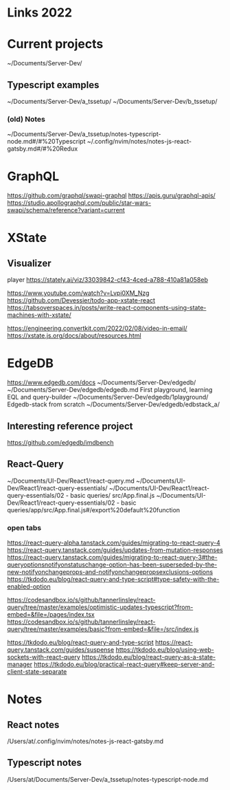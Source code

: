 
# Links 2022

# Current projects
~/Documents/Server-Dev/

## Typescript examples
~/Documents/Server-Dev/a_tssetup/
~/Documents/Server-Dev/b_tssetup/

### (old) Notes
~/Documents/Server-Dev/a_tssetup/notes-typescript-node.md#/#%20Typescript
~/.config/nvim/notes/notes-js-react-gatsby.md#/#%20Redux

# GraphQL
https://github.com/graphql/swapi-graphql
https://apis.guru/graphql-apis/
https://studio.apollographql.com/public/star-wars-swapi/schema/reference?variant=current

# XState

## Visualizer
player
https://stately.ai/viz/33039842-cf43-4ced-a788-410a81a058eb


https://www.youtube.com/watch?v=Lvpi0XM_Nzg
https://github.com/Devessier/todo-app-xstate-react
https://tabsoverspaces.in/posts/write-react-components-using-state-machines-with-xstate/

https://engineering.convertkit.com/2022/02/08/video-in-email/
https://xstate.js.org/docs/about/resources.html


# EdgeDB
https://www.edgedb.com/docs
~/Documents/Server-Dev/edgedb/
~/Documents/Server-Dev/edgedb/edgedb.md
First playground, learning EQL and query-builder
~/Documents/Server-Dev/edgedb/1playground/
Edgedb-stack from scratch
~/Documents/Server-Dev/edgedb/edbstack_a/

## Interesting reference project
https://github.com/edgedb/imdbench

## React-Query
~/Documents/UI-Dev/React1/react-query.md
~/Documents/UI-Dev/React1/react-query-essentials/
~/Documents/UI-Dev/React1/react-query-essentials/02 - basic queries/
src/App.final.js
~/Documents/UI-Dev/React1/react-query-essentials/02 - basic queries/app/src/App.final.js#/export%20default%20function

### open tabs
https://react-query-alpha.tanstack.com/guides/migrating-to-react-query-4
https://react-query.tanstack.com/guides/updates-from-mutation-responses
https://react-query.tanstack.com/guides/migrating-to-react-query-3#the-queryoptionsnotifyonstatuschange-option-has-been-superseded-by-the-new-notifyonchangeprops-and-notifyonchangepropsexclusions-options
https://tkdodo.eu/blog/react-query-and-type-script#type-safety-with-the-enabled-option

https://codesandbox.io/s/github/tannerlinsley/react-query/tree/master/examples/optimistic-updates-typescript?from-embed=&file=/pages/index.tsx
https://codesandbox.io/s/github/tannerlinsley/react-query/tree/master/examples/basic?from-embed=&file=/src/index.js

https://tkdodo.eu/blog/react-query-and-type-script
https://react-query.tanstack.com/guides/suspense
https://tkdodo.eu/blog/using-web-sockets-with-react-query
https://tkdodo.eu/blog/react-query-as-a-state-manager
https://tkdodo.eu/blog/practical-react-query#keep-server-and-client-state-separate

# Notes

## React notes
/Users/at/.config/nvim/notes/notes-js-react-gatsby.md

## Typescript notes
/Users/at/Documents/Server-Dev/a_tssetup/notes-typescript-node.md









